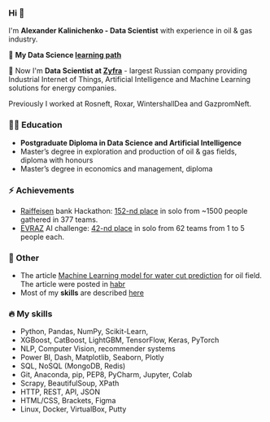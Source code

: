 ### Hi 👋
I'm **Alexander Kalinichenko - Data Scientist** with experience in oil & gas industry.

🌱 **My Data Science [learning path](https://github.com/alex-kalinichenko/gb)**

🔭 Now I'm **Data Scientist at [Zyfra](https://www.zyfra.com/)** - largest Russian company providing Industrial Internet of Things, Artificial Intelligence and Machine Learning solutions for energy companies.

Previously I worked at Rosneft, Roxar, WintershallDea and GazpromNeft.

### 👨‍🎓 Education
- **Postgraduate Diploma in Data Science and Artificial Intelligence**
- Master’s degree in exploration and production of oil & gas fields, diploma with honours
- Master’s degree in economics and management, diploma

### ⚡ Achievements
- [Raiffeisen](https://raifhack.ru/) bank Hackathon: [152-nd place](https://github.com/alex-kalinichenko/raifhack) in solo from ~1500 people gathered in 377 teams.
- [EVRAZ](https://hackathon.evraz.com/) AI challenge: [42-nd place](https://github.com/alex-kalinichenko/evraz_ai) in solo from 62 teams from 1 to 5 people each.

### 💬 Other
- The article [Machine Learning model for water cut prediction](https://github.com/alex-kalinichenko/re/tree/master/wct_fc) for oil field. The article were posted in [habr](https://habr.com/ru/post/533470/)
- Most of my **skills** are described [here](https://github.com/alex-kalinichenko/gb#readme)

### 🔥 My skills
- Python, Pandas, NumPy, Scikit-Learn, 
- XGBoost, CatBoost, LightGBM, TensorFlow, Keras, PyTorch
- NLP, Computer Vision, recommender systems
- Power BI, Dash, Matplotlib, Seaborn, Plotly
- SQL, NoSQL (MongoDB, Redis)
- Git, Anaconda, pip, PEP8, PyCharm, Jupyter, Colab
- Scrapy, BeautifulSoup, XPath
- HTTP, REST, API, JSON
- HTML/CSS, Brackets, Figma
- Linux, Docker, VirtualBox, Putty 


<!--
**alex-kalinichenko/alex-kalinichenko** is a ✨ _special_ ✨ repository because its `README.md` (this file) appears on your GitHub profile.

Here are some ideas to get you started:

- 🔭 I’m currently working on ...
- 🌱 I’m currently learning ...
- 👯 I’m looking to collaborate on ...
- 🤔 I’m looking for help with ...
- 💬 Ask me about ...
- 📫 How to reach me: ...
- 😄 Pronouns: ...
- ⚡ Fun fact: ...
-->
